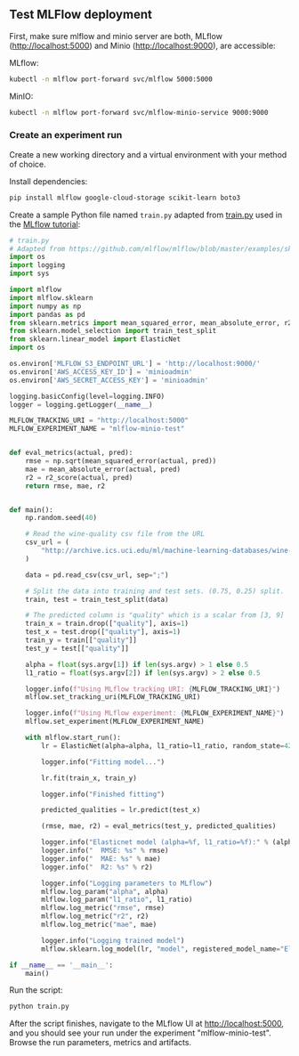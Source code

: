## Test MLFlow deployment

First, make sure mlflow and minio server are both, MLflow ([http://localhost:5000](http://localhost:5000))
and Minio ([http://localhost:9000](http://localhost:9000)), are accessible:

MLflow:

```bash
kubectl -n mlflow port-forward svc/mlflow 5000:5000
```

MinIO:

```bash
kubectl -n mlflow port-forward svc/mlflow-minio-service 9000:9000
```

### Create an experiment run

Create a new working directory and a virtual environment with your method of choice.

Install dependencies:

```bash
pip install mlflow google-cloud-storage scikit-learn boto3
```

Create a sample Python file named `train.py` adapted from [train.py](https://github.com/mlflow/mlflow/blob/master/examples/sklearn_elasticnet_wine/train.py) used in the [MLflow tutorial](https://www.mlflow.org/docs/latest/tutorials-and-examples/tutorial.html):

```python
# train.py
# Adapted from https://github.com/mlflow/mlflow/blob/master/examples/sklearn_elasticnet_wine/train.py
import os
import logging
import sys

import mlflow
import mlflow.sklearn
import numpy as np
import pandas as pd
from sklearn.metrics import mean_squared_error, mean_absolute_error, r2_score
from sklearn.model_selection import train_test_split
from sklearn.linear_model import ElasticNet
import os

os.environ['MLFLOW_S3_ENDPOINT_URL'] = 'http://localhost:9000/'
os.environ['AWS_ACCESS_KEY_ID'] = 'minioadmin' 
os.environ['AWS_SECRET_ACCESS_KEY'] = 'minioadmin'

logging.basicConfig(level=logging.INFO)
logger = logging.getLogger(__name__)

MLFLOW_TRACKING_URI = "http://localhost:5000"
MLFLOW_EXPERIMENT_NAME = "mlflow-minio-test"


def eval_metrics(actual, pred):
    rmse = np.sqrt(mean_squared_error(actual, pred))
    mae = mean_absolute_error(actual, pred)
    r2 = r2_score(actual, pred)
    return rmse, mae, r2


def main():
    np.random.seed(40)

    # Read the wine-quality csv file from the URL
    csv_url = (
        "http://archive.ics.uci.edu/ml/machine-learning-databases/wine-quality/winequality-red.csv"
    )

    data = pd.read_csv(csv_url, sep=";")

    # Split the data into training and test sets. (0.75, 0.25) split.
    train, test = train_test_split(data)

    # The predicted column is "quality" which is a scalar from [3, 9]
    train_x = train.drop(["quality"], axis=1)
    test_x = test.drop(["quality"], axis=1)
    train_y = train[["quality"]]
    test_y = test[["quality"]]

    alpha = float(sys.argv[1]) if len(sys.argv) > 1 else 0.5
    l1_ratio = float(sys.argv[2]) if len(sys.argv) > 2 else 0.5

    logger.info(f"Using MLflow tracking URI: {MLFLOW_TRACKING_URI}")
    mlflow.set_tracking_uri(MLFLOW_TRACKING_URI)

    logger.info(f"Using MLflow experiment: {MLFLOW_EXPERIMENT_NAME}")
    mlflow.set_experiment(MLFLOW_EXPERIMENT_NAME)

    with mlflow.start_run():
        lr = ElasticNet(alpha=alpha, l1_ratio=l1_ratio, random_state=42)

        logger.info("Fitting model...")

        lr.fit(train_x, train_y)

        logger.info("Finished fitting")

        predicted_qualities = lr.predict(test_x)

        (rmse, mae, r2) = eval_metrics(test_y, predicted_qualities)

        logger.info("Elasticnet model (alpha=%f, l1_ratio=%f):" % (alpha, l1_ratio))
        logger.info("  RMSE: %s" % rmse)
        logger.info("  MAE: %s" % mae)
        logger.info("  R2: %s" % r2)

        logger.info("Logging parameters to MLflow")
        mlflow.log_param("alpha", alpha)
        mlflow.log_param("l1_ratio", l1_ratio)
        mlflow.log_metric("rmse", rmse)
        mlflow.log_metric("r2", r2)
        mlflow.log_metric("mae", mae)

        logger.info("Logging trained model")
        mlflow.sklearn.log_model(lr, "model", registered_model_name="ElasticnetWineModel")

if __name__ == '__main__':
    main()

```

Run the script:

```bash
python train.py
```

After the script finishes, navigate to the MLflow UI at [http://localhost:5000](http://localhost:5000),
and you should see your run under the experiment "mlflow-minio-test". Browse the run parameters, metrics and artifacts.